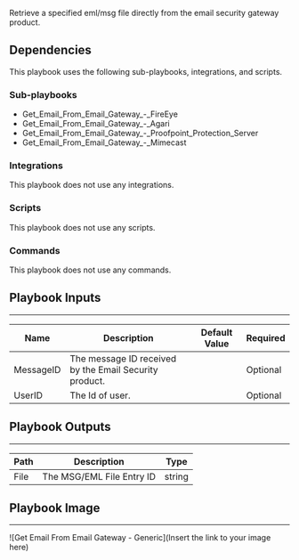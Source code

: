 Retrieve a specified eml/msg file directly from the email security gateway product.

## Dependencies
This playbook uses the following sub-playbooks, integrations, and scripts.

### Sub-playbooks
* Get_Email_From_Email_Gateway_-_FireEye
* Get_Email_From_Email_Gateway_-_Agari
* Get_Email_From_Email_Gateway_-_Proofpoint_Protection_Server
* Get_Email_From_Email_Gateway_-_Mimecast

### Integrations
This playbook does not use any integrations.

### Scripts
This playbook does not use any scripts.

### Commands
This playbook does not use any commands.

## Playbook Inputs
---

| **Name** | **Description** | **Default Value** | **Required** |
| --- | --- | --- | --- |
| MessageID | The message ID received by the Email Security product. |  | Optional |
| UserID | The Id of user. |  | Optional |

## Playbook Outputs
---

| **Path** | **Description** | **Type** |
| --- | --- | --- |
| File | The MSG/EML File Entry ID | string |

## Playbook Image
---
![Get Email From Email Gateway - Generic](Insert the link to your image here)